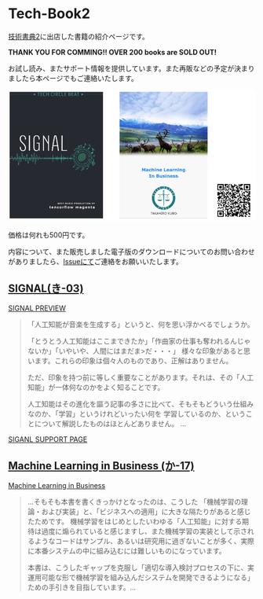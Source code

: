# Tech-Book2

[技術書典2](https://techbookfest.org/event/tbf02)に出店した書籍の紹介ページです。  

**THANK YOU FOR COMMING!! OVER 200 books are SOLD OUT!**

お試し読み、またサポート情報を提供しています。また再販などの予定が決まりましたら本ページでもご連絡いたします。

![covers.PNG](covers.PNG)

価格は何れも500円です。

内容について、また販売しました電子版のダウンロードについてのお問い合わせがありましたら、[Issueにて](https://github.com/icoxfog417/tech_book_2/issues)ご連絡をお願いいたします。

## [SIGNAL(き-03)](https://techbookfest.org/event/tbf02/circle/5970629593399296)

[SIGNAL PREVIEW](./signal_book_pre.pdf)


> 「人工知能が音楽を生成する」というと、何を思い浮かべるでしょうか。 
>  
>「とうとう人工知能はここまできたか」「作曲家の仕事も奪われるんじゃないか」「いやいや、人間にはまだま>だ・・・」 様々な印象があると思います。これらの印象は個々人のものであり、正解はありません。 
>
>ただ、印象を持つ前に等しく重要なことがあります。それは、その「人工知能」が一体何なのかをよく知ることです。 
>
>人工知能はその進化を謳う記事の多さに比べて、そもそもどういう仕組みなのか、「学習」というけれどいったい何を 学習しているのか、ということについて解説したものはほとんどありません。 ...

[SIGANL SUPPORT PAGE](./signal_support)

## [Machine Learning in Business (か-17)](https://techbookfest.org/event/tbf02/circle/4886349127614464)

[Machine Learning in Business](./MachineLearningInBusinessPre.pdf)

>...そもそも本書を書くきっかけとなったのは、こうした 「機械学習の理論・および実装」と、「ビジネスへの適用」に大きな隔たりがあると感じたためです。 機械学習をはじめとしたいわゆる「人工知能」に対する期待は過度に煽られていると感じますし、また機械学習の実装として示されるようなコードはサンプル、あるいは研究用に過ぎないことが多く、実際に本番システムの中に組み込むには難しいものになっています。
>
>本書は、こうしたギャップを克服し「適切な導入検討プロセスの下に、実運用可能な形で機械学習を組み込んだシステムを開発できるようになる」ための手引きを目指しています。...
